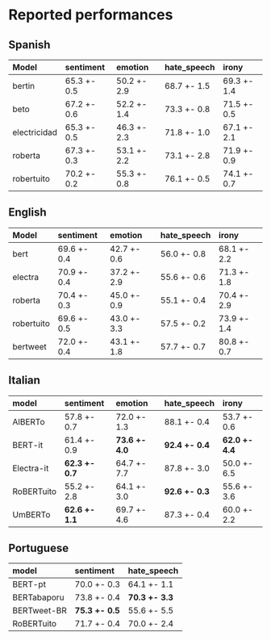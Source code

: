 # Reported performances

## Spanish


| Model        | sentiment   | emotion     | hate_speech   | irony       |
|:-------------|:------------|:------------|:--------------|:------------|
| bertin       | 65.3 +- 0.5 | 50.2 +- 2.9 | 68.7 +- 1.5   | 69.3 +- 1.4 |
| beto         | 67.2 +- 0.6 | 52.2 +- 1.4 | 73.3 +- 0.8   | 71.5 +- 0.5 |
| electricidad | 65.3 +- 0.5 | 46.3 +- 2.3 | 71.8 +- 1.0   | 67.1 +- 2.1 |
| roberta      | 67.3 +- 0.3 | 53.1 +- 2.2 | 73.1 +- 2.8   | 71.9 +- 0.9 |
| robertuito   | 70.2 +- 0.2 | 55.3 +- 0.8 | 76.1 +- 0.5   | 74.1 +- 0.7 |


## English

| Model      | sentiment   | emotion     | hate_speech   | irony       |
|:-----------|:------------|:------------|:--------------|:------------|
| bert       | 69.6 +- 0.4 | 42.7 +- 0.6 | 56.0 +- 0.8   | 68.1 +- 2.2 |
| electra    | 70.9 +- 0.4 | 37.2 +- 2.9 | 55.6 +- 0.6   | 71.3 +- 1.8 |
| roberta    | 70.4 +- 0.3 | 45.0 +- 0.9 | 55.1 +- 0.4   | 70.4 +- 2.9 |
| robertuito | 69.6 +- 0.5 | 43.0 +- 3.3 | 57.5 +- 0.2   | 73.9 +- 1.4 |
| bertweet   | 72.0 +- 0.4 | 43.1 +- 1.8 | 57.7 +- 0.7   | 80.8 +- 0.7 |

## Italian

| model      | sentiment     | emotion       | hate_speech       | irony          |
|:-----------|:------------  |:------------  |:--------------    |:------------   |
| AlBERTo    | 57.8 +- 0.7   | 72.0 +- 1.3   | 88.1 +- 0.4       | 53.7 +- 0.6    |
| BERT-it    | 61.4 +- 0.9   |**73.6 +- 4.0**| **92.4 +- 0.4**   |**62.0 +- 4.4** |
| Electra-it |**62.3 +- 0.7**| 64.7 +- 7.7   | 87.8 +- 3.0       | 50.0 +- 6.5    |
| RoBERTuito | 55.2 +- 2.8   | 64.1 +- 3.0   |**92.6 +- 0.3**    | 55.6 +- 3.6    |
| UmBERTo    |**62.6 +- 1.1**| 69.7 +- 4.6   | 87.3 +- 0.4       | 60.0 +- 2.2    |

## Portuguese

| model       | sentiment       | hate_speech   |
|:------------|:------------    |:--------------|
| BERT-pt     | 70.0 +- 0.3     | 64.1 +- 1.1   |
| BERTabaporu | 73.8 +- 0.4     |**70.3 +- 3.3**|
| BERTweet-BR | **75.3 +- 0.5** | 55.6 +- 5.5   |
| RoBERTuito  | 71.7 +- 0.4     | 70.0 +- 2.4   |